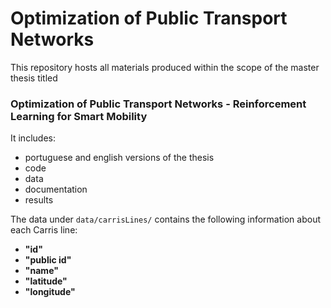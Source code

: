 # Optimization of Public Transport Networks

This repository hosts all materials produced within the scope of the master thesis titled 


### Optimization of Public Transport Networks - Reinforcement Learning for Smart Mobility


It includes:
- portuguese and english versions of the thesis
- code
- data
- documentation
- results



The data under `data/carrisLines/` contains the following information about each Carris line:  
- **"id"**  
- **"public id"**  
- **"name"**  
- **"latitude"**  
- **"longitude"**

